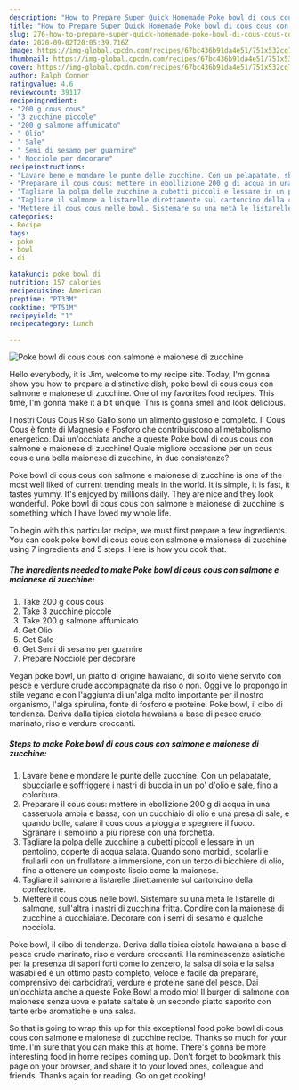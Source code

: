 ```yaml
---
description: "How to Prepare Super Quick Homemade Poke bowl di cous cous con salmone e maionese di zucchine"
title: "How to Prepare Super Quick Homemade Poke bowl di cous cous con salmone e maionese di zucchine"
slug: 276-how-to-prepare-super-quick-homemade-poke-bowl-di-cous-cous-con-salmone-e-maionese-di-zucchine
date: 2020-09-02T20:05:39.716Z
image: https://img-global.cpcdn.com/recipes/67bc436b91da4e51/751x532cq70/poke-bowl-di-cous-cous-con-salmone-e-maionese-di-zucchine-recipe-main-photo.jpg
thumbnail: https://img-global.cpcdn.com/recipes/67bc436b91da4e51/751x532cq70/poke-bowl-di-cous-cous-con-salmone-e-maionese-di-zucchine-recipe-main-photo.jpg
cover: https://img-global.cpcdn.com/recipes/67bc436b91da4e51/751x532cq70/poke-bowl-di-cous-cous-con-salmone-e-maionese-di-zucchine-recipe-main-photo.jpg
author: Ralph Conner
ratingvalue: 4.6
reviewcount: 39117
recipeingredient:
- "200 g cous cous"
- "3 zucchine piccole"
- "200 g salmone affumicato"
- " Olio"
- " Sale"
- " Semi di sesamo per guarnire"
- " Nocciole per decorare"
recipeinstructions:
- "Lavare bene e mondare le punte delle zucchine. Con un pelapatate, sbucciarle e soffriggere i nastri di buccia in un po&#39; d&#39;olio e sale, fino a coloritura."
- "Preparare il cous cous: mettere in ebollizione 200 g di acqua in una casseruola ampia e bassa, con un cucchiaio di olio e una presa di sale, e quando bolle, calare il cous cous a pioggia e spegnere il fuoco. Sgranare il semolino a più riprese con una forchetta."
- "Tagliare la polpa delle zucchine a cubetti piccoli e lessare in un pentolino, coperte di acqua salata. Quando sono morbidi, scolarli e frullarli con un frullatore a immersione, con un terzo di bicchiere di olio, fino a ottenere un composto liscio come la maionese."
- "Tagliare il salmone a listarelle direttamente sul cartoncino della confezione."
- "Mettere il cous cous nelle bowl. Sistemare su una metà le listarelle di salmone, sull&#39;altra i nastri di zucchina fritta. Condire con la maionese di zucchine a cucchiaiate. Decorare con i semi di sesamo e qualche nocciola."
categories:
- Recipe
tags:
- poke
- bowl
- di

katakunci: poke bowl di 
nutrition: 157 calories
recipecuisine: American
preptime: "PT33M"
cooktime: "PT51M"
recipeyield: "1"
recipecategory: Lunch

---
```



![Poke bowl di cous cous con salmone e maionese di zucchine](https://img-global.cpcdn.com/recipes/67bc436b91da4e51/751x532cq70/poke-bowl-di-cous-cous-con-salmone-e-maionese-di-zucchine-recipe-main-photo.jpg)

Hello everybody, it is Jim, welcome to my recipe site. Today, I'm gonna show you how to prepare a distinctive dish, poke bowl di cous cous con salmone e maionese di zucchine. One of my favorites food recipes. This time, I'm gonna make it a bit unique. This is gonna smell and look delicious.

I nostri Cous Cous Riso Gallo sono un alimento gustoso e completo. Il Cous Cous è fonte di Magnesio e Fosforo che contribuiscono al metabolismo energetico. Dai un&#39;occhiata anche a queste Poke bowl di cous cous con salmone e maionese di zucchine! Quale migliore occasione per un cous cous e una bella maionese di zucchine, in due consistenze?

Poke bowl di cous cous con salmone e maionese di zucchine is one of the most well liked of current trending meals in the world. It is simple, it is fast, it tastes yummy. It's enjoyed by millions daily. They are nice and they look wonderful. Poke bowl di cous cous con salmone e maionese di zucchine is something which I have loved my whole life.


To begin with this particular recipe, we must first prepare a few ingredients. You can cook poke bowl di cous cous con salmone e maionese di zucchine using 7 ingredients and 5 steps. Here is how you cook that.

<!--inarticleads1-->

##### The ingredients needed to make Poke bowl di cous cous con salmone e maionese di zucchine:

1. Take 200 g cous cous
1. Take 3 zucchine piccole
1. Take 200 g salmone affumicato
1. Get  Olio
1. Get  Sale
1. Get  Semi di sesamo per guarnire
1. Prepare  Nocciole per decorare


Vegan poke bowl, un piatto di origine hawaiano, di solito viene servito con pesce e verdure crude accompagnate da riso o non. Oggi ve lo propongo in stile vegano e con l&#39;aggiunta di un&#39;alga molto importante per il nostro organismo, l&#39;alga spirulina, fonte di fosforo e proteine. Poke bowl, il cibo di tendenza. Deriva dalla tipica ciotola hawaiana a base di pesce crudo marinato, riso e verdure croccanti. 

<!--inarticleads2-->

##### Steps to make Poke bowl di cous cous con salmone e maionese di zucchine:

1. Lavare bene e mondare le punte delle zucchine. Con un pelapatate, sbucciarle e soffriggere i nastri di buccia in un po&#39; d&#39;olio e sale, fino a coloritura.
1. Preparare il cous cous: mettere in ebollizione 200 g di acqua in una casseruola ampia e bassa, con un cucchiaio di olio e una presa di sale, e quando bolle, calare il cous cous a pioggia e spegnere il fuoco. Sgranare il semolino a più riprese con una forchetta.
1. Tagliare la polpa delle zucchine a cubetti piccoli e lessare in un pentolino, coperte di acqua salata. Quando sono morbidi, scolarli e frullarli con un frullatore a immersione, con un terzo di bicchiere di olio, fino a ottenere un composto liscio come la maionese.
1. Tagliare il salmone a listarelle direttamente sul cartoncino della confezione.
1. Mettere il cous cous nelle bowl. Sistemare su una metà le listarelle di salmone, sull&#39;altra i nastri di zucchina fritta. Condire con la maionese di zucchine a cucchiaiate. Decorare con i semi di sesamo e qualche nocciola.


Poke bowl, il cibo di tendenza. Deriva dalla tipica ciotola hawaiana a base di pesce crudo marinato, riso e verdure croccanti. Ha reminescenze asiatiche per la presenza di sapori forti come lo zenzero, la salsa di soia e la salsa wasabi ed è un ottimo pasto completo, veloce e facile da preparare, comprensivo dei carboidrati, verdure e proteine sane del pesce. Dai un&#39;occhiata anche a queste Poke Bowl a modo mio! Il burger di salmone con maionese senza uova e patate saltate è un secondo piatto saporito con tante erbe aromatiche e una salsa. 

So that is going to wrap this up for this exceptional food poke bowl di cous cous con salmone e maionese di zucchine recipe. Thanks so much for your time. I'm sure that you can make this at home. There's gonna be more interesting food in home recipes coming up. Don't forget to bookmark this page on your browser, and share it to your loved ones, colleague and friends. Thanks again for reading. Go on get cooking!
